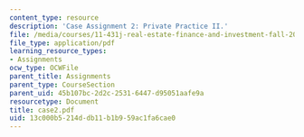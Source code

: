 ```yaml
---
content_type: resource
description: 'Case Assignment 2: Private Practice II.'
file: /media/courses/11-431j-real-estate-finance-and-investment-fall-2006/13c000b5214ddb11b1b959ac1fa6cae0_case2.pdf
file_type: application/pdf
learning_resource_types:
- Assignments
ocw_type: OCWFile
parent_title: Assignments
parent_type: CourseSection
parent_uid: 45b107bc-2d2c-2531-6447-d95051aafe9a
resourcetype: Document
title: case2.pdf
uid: 13c000b5-214d-db11-b1b9-59ac1fa6cae0
---
```

